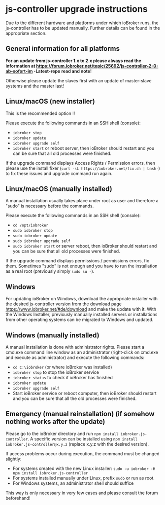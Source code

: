 # js-controller upgrade instructions

Due to the different hardware and platforms under which ioBroker runs, the js-controller has to be updated manually. Further details can be found in the appropriate section.

## General information for all platforms

**For an update from js-controller 1.x to 2.x please always read the information at https://forum.iobroker.net/topic/25692/js-controller-2-0-ab-sofort-im -Latest-repo read and note!**

Otherwise please update the slaves first with an update of master-slave systems and the master last!

## Linux/macOS (new installer)
This is the recommended option !!

Please execute the following commands in an SSH shell (console):
* `iobroker stop`
* `iobroker update`
* `iobroker upgrade self`
* `iobroker start` or reboot server, then ioBroker should restart and you can be sure that all old processes were finished.

If the upgrade command displays Access Rights / Permission errors, then please use the install fixer (`curl -sL https://iobroker.net/fix.sh | bash-`) to fix these issues and upgrade command run again.

## Linux/macOS (manually installed)

A manual installation usually takes place under root as user and therefore a "sudo" is necessary before the commands.

Please execute the following commands in an SSH shell (console):
* `cd /opt/iobroker`
* `sudo iobroker stop`
* `sudo iobroker update`
* `sudo iobroker upgrade self`
* `sudo iobroker start` or server reboot, then ioBroker should restart and you can be sure that all old processes were finished.

If the upgrade command displays permissions / permissions errors, fix them. Sometimes "sudo" is not enough and you have to run the installation as a real root (previously simply `sudo su -`).

## Windows

For updating ioBroker on Windows, download the appropriate installer with the desired js-controller version from the download page https://www.iobroker.net/#de/download and make the update with it. With the Windows Installer, previously manually installed servers or installations from other operating systems can be migrated to Windows and updated.

## Windows (manually installed)
A manual installation is done with administrator rights. Please start a cmd.exe command line window as an administrator (right-click on cmd.exe and execute as administrator) and execute the following commands:

* `cd C:\iobroker` (or where ioBroker was installed)
* `iobroker stop` to stop the ioBroker service
* `iobroker status` to check if ioBroker has finished
* `iobroker update`
* `iobroker upgrade self`
* Start ioBroker service or reboot computer, then ioBroker should restart and you can be sure that all the old processes were finished.

## Emergency (manual reinstallation) (if somehow nothing works after the update)
Please go to the ioBroker directory and run `npm install iobroker.js-controller`. A specific version can be installed using `npm install iobroker.js-controller@x.y.z` (replace x.y.z with the desired version).

If access problems occur during execution, the command must be changed slightly:
* For systems created with the new Linux installer: `sudo -u iobroker -H npm install iobroker.js-controller`
* For systems installed manually under Linux, prefix `sudo` or run as root.
* For Windows systems, an administrator shell should suffice

This way is only necessary in very few cases and please consult the forum beforehand!
